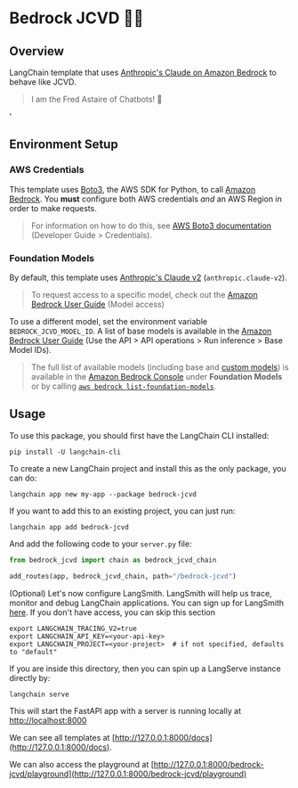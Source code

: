# Bedrock JCVD 🕺🥋

## Overview

LangChain template that uses [Anthropic's Claude on Amazon Bedrock](https://aws.amazon.com/bedrock/claude/) to behave like JCVD.

> I am the Fred Astaire of Chatbots! 🕺

'

## Environment Setup

### AWS Credentials

This template uses [Boto3](https://boto3.amazonaws.com/v1/documentation/api/latest/index.html), the AWS SDK for Python, to call [Amazon Bedrock](https://aws.amazon.com/bedrock/). You **must** configure both AWS credentials *and* an AWS Region in order to make requests. 

> For information on how to do this, see [AWS Boto3 documentation](https://boto3.amazonaws.com/v1/documentation/api/latest/guide/credentials.html) (Developer Guide > Credentials).

### Foundation Models

By default, this template uses [Anthropic's Claude v2](https://aws.amazon.com/about-aws/whats-new/2023/08/claude-2-foundation-model-anthropic-amazon-bedrock/) (`anthropic.claude-v2`).

> To request access to a specific model, check out the [Amazon Bedrock User Guide](https://docs.aws.amazon.com/bedrock/latest/userguide/model-access.html) (Model access)

To use a different model, set the environment variable `BEDROCK_JCVD_MODEL_ID`. A list of base models is available in the [Amazon Bedrock User Guide](https://docs.aws.amazon.com/bedrock/latest/userguide/model-ids-arns.html) (Use the API > API operations > Run inference > Base Model IDs).

> The full list of available models (including base and [custom models](https://docs.aws.amazon.com/bedrock/latest/userguide/custom-models.html)) is available in the [Amazon Bedrock Console](https://docs.aws.amazon.com/bedrock/latest/userguide/using-console.html) under **Foundation Models** or by calling [`aws bedrock list-foundation-models`](https://docs.aws.amazon.com/cli/latest/reference/bedrock/list-foundation-models.html).

## Usage

To use this package, you should first have the LangChain CLI installed:

```shell
pip install -U langchain-cli
```

To create a new LangChain project and install this as the only package, you can do:

```shell
langchain app new my-app --package bedrock-jcvd
```

If you want to add this to an existing project, you can just run:

```shell
langchain app add bedrock-jcvd
```

And add the following code to your `server.py` file:
```python
from bedrock_jcvd import chain as bedrock_jcvd_chain

add_routes(app, bedrock_jcvd_chain, path="/bedrock-jcvd")
```

(Optional) Let's now configure LangSmith. 
LangSmith will help us trace, monitor and debug LangChain applications. 
You can sign up for LangSmith [here](https://smith.langchain.com/). 
If you don't have access, you can skip this section


```shell
export LANGCHAIN_TRACING_V2=true
export LANGCHAIN_API_KEY=<your-api-key>
export LANGCHAIN_PROJECT=<your-project>  # if not specified, defaults to "default"
```

If you are inside this directory, then you can spin up a LangServe instance directly by:

```shell
langchain serve
```

This will start the FastAPI app with a server is running locally at 
[http://localhost:8000](http://localhost:8000)

We can see all templates at [http://127.0.0.1:8000/docs](http://127.0.0.1:8000/docs).

We can also access the playground at [http://127.0.0.1:8000/bedrock-jcvd/playground](http://127.0.0.1:8000/bedrock-jcvd/playground)

